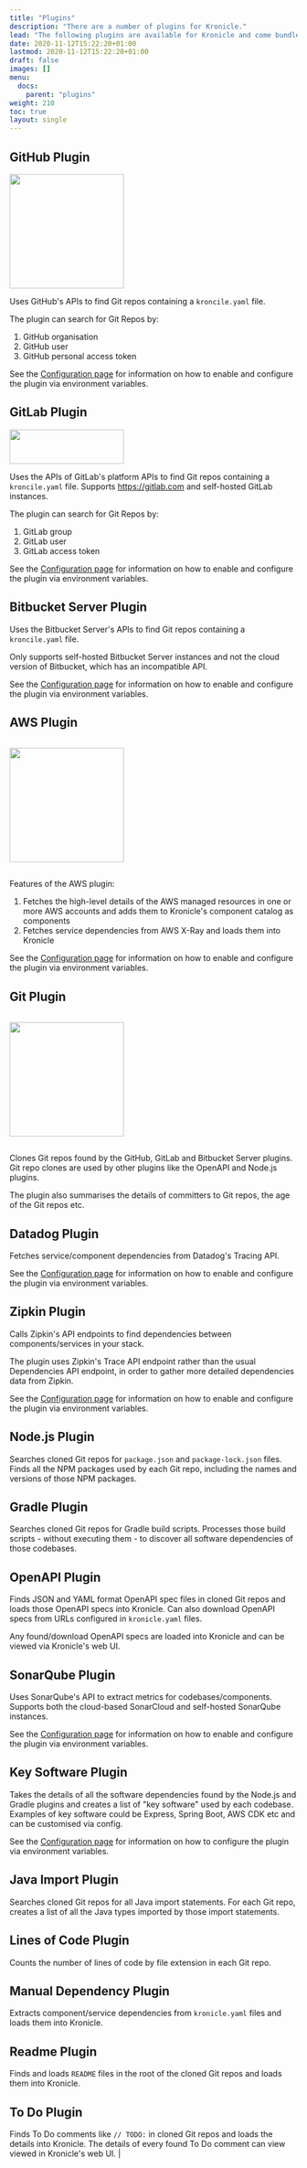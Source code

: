 ```yaml
---
title: "Plugins"
description: "There are a number of plugins for Kronicle."
lead: "The following plugins are available for Kronicle and come bundled in the Docker image for Kronicle's backend service."
date: 2020-11-12T15:22:20+01:00
lastmod: 2020-11-12T15:22:20+01:00
draft: false
images: []
menu:
  docs:
    parent: "plugins"
weight: 210
toc: true
layout: single
---
```


## GitHub Plugin

<img src="/images/third-party-logos/github/GitHub_Logo_White.png" width="200">

Uses GitHub's APIs to find Git repos containing a `kroncile.yaml` file.

The plugin can search for Git Repos by:

1. GitHub organisation
2. GitHub user
3. GitHub personal access token

See the [Configuration page](/configuration) for information on how to enable and configure the plugin via environment
variables.


## GitLab Plugin

<img src="/images/third-party-logos/gitlab/gitlab-logo-white-rgb.svg" width="200" height="60">

Uses the APIs of GitLab's platform APIs to find Git repos containing a `kroncile.yaml` file.  Supports
https://gitlab.com and self-hosted GitLab instances.

The plugin can search for Git Repos by:

1. GitLab group
2. GitLab user
3. GitLab access token

See the [Configuration page](/configuration) for information on how to enable and configure the plugin via environment
variables.


## Bitbucket Server Plugin

Uses the Bitbucket Server's APIs to find Git repos containing a `kroncile.yaml` file.

Only supports self-hosted Bitbucket Server instances and not the cloud version of Bitbucket, which has an incompatible
API.

See the [Configuration page](/configuration) for information on how to enable and configure the plugin via environment
variables.


## AWS Plugin

<img src="/images/third-party-logos/aws/powered-by-aws-white.png" width="200" style="margin-top: 15px; margin-bottom: 15px">

Features of the AWS plugin:

1. Fetches the high-level details of the AWS managed resources in one or more AWS accounts and adds them to Kronicle's component catalog as components
2. Fetches service dependencies from AWS X-Ray and loads them into Kronicle

See the [Configuration page](/configuration) for information on how to enable and configure the plugin via environment
variables.


## Git Plugin

<img src="/images/third-party-logos/git/Git-Logo-White.png" width="200" style="margin-top: 15px; margin-bottom: 15px">

Clones Git repos found by the GitHub, GitLab and Bitbucket Server plugins.  Git repo clones are used by other plugins like the OpenAPI and Node.js plugins.

The plugin also summarises the details of committers to Git repos, the age of the Git repos etc.


## Datadog Plugin

Fetches service/component dependencies from Datadog's Tracing API.

See the [Configuration page](/configuration) for information on how to enable and configure the plugin via environment
variables.


## Zipkin Plugin

Calls Zipkin's API endpoints to find dependencies between components/services in your stack.

The plugin uses Zipkin's Trace API endpoint rather than the usual Dependencies API endpoint, in order to gather more
detailed dependencies data from Zipkin.

See the [Configuration page](/configuration) for information on how to enable and configure the plugin via environment
variables.


## Node.js Plugin

Searches cloned Git repos for `package.json` and `package-lock.json` files.  Finds all the NPM packages used by each
Git repo, including the names and versions of those NPM packages.


## Gradle Plugin

Searches cloned Git repos for Gradle build scripts.  Processes those build scripts - without executing them - to
discover all software dependencies of those codebases.


## OpenAPI Plugin

Finds JSON and YAML format OpenAPI spec files in cloned Git repos and loads those OpenAPI specs into Kronicle.  Can
also download OpenAPI specs from URLs configured in `kronicle.yaml` files.

Any found/download OpenAPI specs are loaded into Kronicle and can be viewed via Kronicle's web UI.


## SonarQube Plugin

Uses SonarQube's API to extract metrics for codebases/components.  Supports both the cloud-based SonarCloud and
self-hosted SonarQube instances.

See the [Configuration page](/configuration) for information on how to enable and configure the plugin via environment
variables.


## Key Software Plugin

Takes the details of all the software dependencies found by the Node.js and Gradle plugins and creates a list of
"key software" used by each codebase.  Examples of key software could be Express, Spring Boot, AWS CDK etc and can be
customised via config.

See the [Configuration page](/configuration) for information on how to configure the plugin via environment variables.


## Java Import Plugin

Searches cloned Git repos for all Java import statements.  For each Git repo, creates a list of all the Java types
imported by those import statements.


## Lines of Code Plugin

Counts the number of lines of code by file extension in each Git repo.


## Manual Dependency Plugin

Extracts component/service dependencies from `kronicle.yaml` files and loads them into Kronicle.


## Readme Plugin

Finds and loads `README` files in the root of the cloned Git repos and loads them into Kronicle.


## To Do Plugin

Finds To Do comments like `// TODO:` in cloned Git repos and loads the details into Kronicle.  The details of every
found To Do comment can view viewed in Kronicle's web UI.                                                                                                                                                                                                      |
